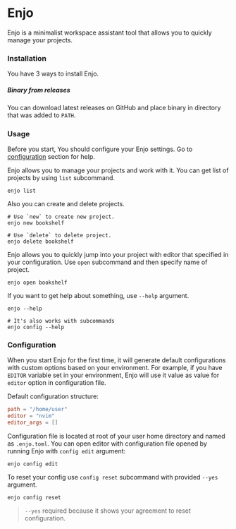 # Enjo
Enjo is a minimalist workspace assistant tool that allows you to quickly manage your projects.

### Installation

You have 3 ways to install Enjo.

##### Binary from releases

You can download latest releases on GitHub and place binary in directory that was added to `PATH`.

##### 

### Usage

Before you start, You should configure your Enjo settings. Go to [configuration](#configuration) section for help.

Enjo allows you to manage your projects and work with it.
You can get list of projects by using `list` subcommand.

```shell
enjo list
```

Also you can create and delete projects.

```shell
# Use `new` to create new project.
enjo new bookshelf

# Use `delete` to delete project.
enjo delete bookshelf
```

Enjo allows you to quickly jump into your project with editor that specified in your configuration. 
Use `open` subcommand and then specify name of project.

```
enjo open bookshelf
```

If you want to get help about something, use `--help` argument.

```shell
enjo --help

# It's also works with subcommands
enjo config --help
```

### Configuration

When you start Enjo for the first time, it will generate default configurations with custom options based on your environment.
For example, if you have `EDITOR` variable set in your environment, Enjo will use it value as value for `editor` option in configuration file.

Default configuration structure:

```toml
path = "/home/user"
editor = "nvim"
editor_args = []
```

Configuration file is located at root of your user home directory and named as `.enjo.toml`.
You can open editor with configuration file opened by running Enjo with `config edit` argument:

```shell
enjo config edit
```

To reset your config use `config reset` subcommand with provided `--yes` argument.


```shell
enjo config reset
```

> `--yes` required because it shows your agreement to reset configuration.

